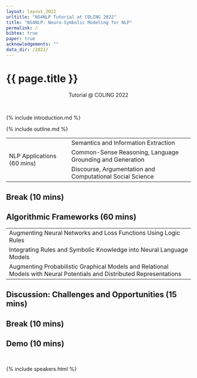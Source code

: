 ```yaml
---
layout: layout_2022
urltitle: "NS4NLP Tutorial at COLING 2022"
title: "NS4NLP: Neuro-Symbolic Modeling for NLP"
permalink: /
bibtex: true
paper: true
acknowledgements: ""
data_dir: /2022/
---
```


<a class="anchor" id="intro"></a>
# {{ page.title }}

<p style="text-align: center;">
Tutorial @ COLING 2022
</p>
<br />

{% include introduction.md %}

<!-- Schedule stuff -->

<a class="anchor" id="outline"></a>
{% include outline.md %}

<div class="row">
  <div class="col-xs-12"><a class="anchor" id="dates"></a>
    <table class="table table-striped">
      <tbody>
      <tr>
          <td rowspan="3">NLP Applications (60 mins)</td>
          <td>Semantics and Information Extraction</td>
	      </tr>
        <tr>
          <td>Common-Sense Reasoning, Language Grounding and Generation</td>
        </tr>
        <tr>
          <td>Discourse, Argumentation and Computational Social Science</td>
        </tr>
      </tbody>
    </table>
  </div>
  <h2>Break (10 mins)</h2>
  <h2>Algorithmic Frameworks (60 mins)</h2>
  <div class="col-xs-12"><a class="anchor" id="dates"></a>
    <table class="table table-striped">
      <tbody>
        <tr>
          <td>Augmenting Neural Networks and Loss Functions Using Logic Rules</td>
        </tr>
        <tr>
          <td>Integrating Rules and Symbolic Knowledge into Neural
          Language Models</td>
	      </tr>
        <tr>
          <td>Augmenting Probabilistic Graphical Models and Relational Models with Neural Potentials and Distributed Representations</td>
        </tr>
      </tbody>
    </table>
  </div>
  <h2>Discussion: Challenges and Opportunities (15 mins)</h2>
  <h2>Break (10 mins)</h2>
  <h2>Demo (10 mins)</h2>
</div><br>

<!-- Speakers -->

<a class="anchor" id="speakers"></a>

{% include speakers.html %}


